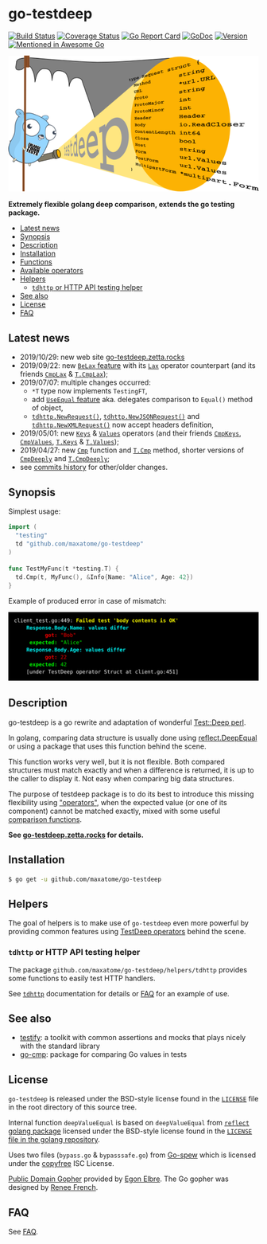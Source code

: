 go-testdeep
===========

[![Build Status](https://travis-ci.org/maxatome/go-testdeep.svg?branch=master)](https://travis-ci.org/maxatome/go-testdeep)
[![Coverage Status](https://coveralls.io/repos/github/maxatome/go-testdeep/badge.svg?branch=master)](https://coveralls.io/github/maxatome/go-testdeep?branch=master)
[![Go Report Card](https://goreportcard.com/badge/github.com/maxatome/go-testdeep)](https://goreportcard.com/report/github.com/maxatome/go-testdeep)
[![GoDoc](https://godoc.org/github.com/maxatome/go-testdeep?status.svg)](https://godoc.org/github.com/maxatome/go-testdeep)
[![Version](https://img.shields.io/github/tag/maxatome/go-testdeep.svg)](https://github.com/maxatome/go-testdeep/releases)
[![Mentioned in Awesome Go](https://awesome.re/mentioned-badge.svg)](https://github.com/avelino/awesome-go/#testing)

![testdeep](docs/image.png)

**Extremely flexible golang deep comparison, extends the go testing package.**

- [Latest news](#latest-news)
- [Synopsis](#synopsis)
- [Description](#description)
- [Installation](#installation)
- [Functions](https://go-testdeep.zetta.rocks/functions/)
- [Available operators](https://go-testdeep.zetta.rocks/operators/)
- [Helpers](#helpers)
  - [`tdhttp` or HTTP API testing helper](https://godoc.org/github.com/maxatome/go-testdeep/helpers/tdhttp)
- [See also](#see-also)
- [License](#license)
- [FAQ](https://go-testdeep.zetta.rocks/faq/)


## Latest news

- 2019/10/29: new web site
  [go-testdeep.zetta.rocks](https://go-testdeep.zetta.rocks/)
- 2019/09/22: new
  [`BeLax` feature](https://godoc.org/github.com/maxatome/go-testdeep#T.BeLax)
  with its
  [`Lax`](https://godoc.org/github.com/maxatome/go-testdeep#Lax)
  operator counterpart (and its friends
  [`CmpLax`](https://godoc.org/github.com/maxatome/go-testdeep#CmpLax)
  &
  [`T.CmpLax`](https://godoc.org/github.com/maxatome/go-testdeep#T.CmpLax));
- 2019/07/07: multiple changes occurred:
  - `*T` type now implements `TestingFT`,
  - add [`UseEqual` feature](https://godoc.org/github.com/maxatome/go-testdeep#T.UseEqual)
    aka. delegates comparison to `Equal()` method of object,
  - [`tdhttp.NewRequest()`](https://godoc.org/github.com/maxatome/go-testdeep/helpers/tdhttp#NewRequest),
    [`tdhttp.NewJSONRequest()`](https://godoc.org/github.com/maxatome/go-testdeep/helpers/tdhttp#NewJSONRequest)
    and
    [`tdhttp.NewXMLRequest()`](https://godoc.org/github.com/maxatome/go-testdeep/helpers/tdhttp#NewXMLRequest)
    now accept headers definition,
- 2019/05/01: new
  [`Keys`](https://godoc.org/github.com/maxatome/go-testdeep#Keys) &
  [`Values`](https://godoc.org/github.com/maxatome/go-testdeep#Values)
  operators (and their friends
  [`CmpKeys`](https://godoc.org/github.com/maxatome/go-testdeep#CmpKeys),
  [`CmpValues`](https://godoc.org/github.com/maxatome/go-testdeep#CmpValues),
  [`T.Keys`](https://godoc.org/github.com/maxatome/go-testdeep#T.Keys)
  &
  [`T.Values`](https://godoc.org/github.com/maxatome/go-testdeep#T.Values));
- 2019/04/27: new
  [`Cmp`](https://godoc.org/github.com/maxatome/go-testdeep#Cmp)
  function and
  [`T.Cmp`](https://godoc.org/github.com/maxatome/go-testdeep#T.Cmp)
  method, shorter versions of
  [`CmpDeeply`](https://godoc.org/github.com/maxatome/go-testdeep#CmpDeeply)
  and [`T.CmpDeeply`](https://godoc.org/github.com/maxatome/go-testdeep#T.CmpDeeply);
- see [commits history](https://github.com/maxatome/go-testdeep/commits/master)
  for other/older changes.


## Synopsis

Simplest usage:

```go
import (
  "testing"
  td "github.com/maxatome/go-testdeep"
)

func TestMyFunc(t *testing.T) {
  td.Cmp(t, MyFunc(), &Info{Name: "Alice", Age: 42})
}
```

Example of produced error in case of mismatch:

![error output](tools/docs_src/static/images/colored-output.svg)


## Description

go-testdeep is a go rewrite and adaptation of wonderful
[Test::Deep perl](https://metacpan.org/pod/Test::Deep).

In golang, comparing data structure is usually done using
[reflect.DeepEqual](https://golang.org/pkg/reflect/#DeepEqual) or
using a package that uses this function behind the scene.

This function works very well, but it is not flexible. Both compared
structures must match exactly and when a difference is returned, it is
up to the caller to display it. Not easy when comparing big data
structures.

The purpose of testdeep package is to do its best to introduce this
missing flexibility using
["operators"](https://go-testdeep.zetta.rocks/operators/), when the
expected value (or one of its component) cannot be matched exactly,
mixed with some useful
[comparison functions](https://go-testdeep.zetta.rocks/functions/).

**See [go-testdeep.zetta.rocks](https://go-testdeep.zetta.rocks/) for
details.**


## Installation

```sh
$ go get -u github.com/maxatome/go-testdeep
```


## Helpers

The goal of helpers is to make use of `go-testdeep` even more powerful
by providing common features using
[TestDeep operators](https://go-testdeep.zetta.rocks/operators/)
behind the scene.

### `tdhttp` or HTTP API testing helper

The package `github.com/maxatome/go-testdeep/helpers/tdhttp` provides
some functions to easily test HTTP handlers.

See [`tdhttp`] documentation for details or
[FAQ](https://go-testdeep.zetta.rocks/faq/#what-about-testing-the-response-using-my-api) for an
example of use.


## See also

- [testify](https://github.com/stretchr/testify): a toolkit with common assertions and mocks that plays nicely with the standard library
- [go-cmp](https://github.com/google/go-cmp): package for comparing Go values in tests


## License

`go-testdeep` is released under the BSD-style license found in the
[`LICENSE`](LICENSE) file in the root directory of this source tree.

Internal function `deepValueEqual` is based on `deepValueEqual` from
[`reflect` golang package](https://golang.org/pkg/reflect/) licensed
under the BSD-style license found in the [`LICENSE` file in the golang
repository](https://github.com/golang/go/blob/master/LICENSE).

Uses two files (`bypass.go` & `bypasssafe.go`) from
[Go-spew](https://github.com/davecgh/go-spew) which is licensed under
the [copyfree](http://copyfree.org) ISC License.

[Public Domain Gopher](https://github.com/egonelbre/gophers) provided
by [Egon Elbre](http://egonelbre.com/). The Go gopher was designed by
[Renee French](https://reneefrench.blogspot.com/).


## FAQ

See [FAQ](https://go-testdeep.zetta.rocks/faq/).


<!-- links:begin -->
[`T`]: https://godoc.org/github.com/maxatome/go-testdeep#T
[`TestDeep`]: https://godoc.org/github.com/maxatome/go-testdeep#TestDeep
[`Cmp`]: https://godoc.org/github.com/maxatome/go-testdeep#Cmp

[`tdhttp`]: https://godoc.org/github.com/maxatome/go-testdeep/helpers/tdhttp

[`BeLax` config flag]: https://godoc.org/github.com/maxatome/go-testdeep#ContextConfig
[`error`]: https://golang.org/pkg/builtin/#error


[`fmt.Stringer`]: https://godoc.org/pkg/fmt/#Stringer
[`time.Time`]: https://godoc.org/pkg/time/#Time
[`math.NaN`]: https://godoc.org/pkg/math/#NaN
[`All`]: https://godoc.org/github.com/maxatome/go-testdeep#All
[`Any`]: https://godoc.org/github.com/maxatome/go-testdeep#Any
[`Array`]: https://godoc.org/github.com/maxatome/go-testdeep#Array
[`ArrayEach`]: https://godoc.org/github.com/maxatome/go-testdeep#ArrayEach
[`Bag`]: https://godoc.org/github.com/maxatome/go-testdeep#Bag
[`Between`]: https://godoc.org/github.com/maxatome/go-testdeep#Between
[`Cap`]: https://godoc.org/github.com/maxatome/go-testdeep#Cap
[`Code`]: https://godoc.org/github.com/maxatome/go-testdeep#Code
[`Contains`]: https://godoc.org/github.com/maxatome/go-testdeep#Contains
[`ContainsKey`]: https://godoc.org/github.com/maxatome/go-testdeep#ContainsKey
[`Empty`]: https://godoc.org/github.com/maxatome/go-testdeep#Empty
[`Gt`]: https://godoc.org/github.com/maxatome/go-testdeep#Gt
[`Gte`]: https://godoc.org/github.com/maxatome/go-testdeep#Gte
[`HasPrefix`]: https://godoc.org/github.com/maxatome/go-testdeep#HasPrefix
[`HasSuffix`]: https://godoc.org/github.com/maxatome/go-testdeep#HasSuffix
[`Ignore`]: https://godoc.org/github.com/maxatome/go-testdeep#Ignore
[`Isa`]: https://godoc.org/github.com/maxatome/go-testdeep#Isa
[`Keys`]: https://godoc.org/github.com/maxatome/go-testdeep#Keys
[`Lax`]: https://godoc.org/github.com/maxatome/go-testdeep#Lax
[`Len`]: https://godoc.org/github.com/maxatome/go-testdeep#Len
[`Lt`]: https://godoc.org/github.com/maxatome/go-testdeep#Lt
[`Lte`]: https://godoc.org/github.com/maxatome/go-testdeep#Lte
[`Map`]: https://godoc.org/github.com/maxatome/go-testdeep#Map
[`MapEach`]: https://godoc.org/github.com/maxatome/go-testdeep#MapEach
[`N`]: https://godoc.org/github.com/maxatome/go-testdeep#N
[`NaN`]: https://godoc.org/github.com/maxatome/go-testdeep#NaN
[`Nil`]: https://godoc.org/github.com/maxatome/go-testdeep#Nil
[`None`]: https://godoc.org/github.com/maxatome/go-testdeep#None
[`Not`]: https://godoc.org/github.com/maxatome/go-testdeep#Not
[`NotAny`]: https://godoc.org/github.com/maxatome/go-testdeep#NotAny
[`NotEmpty`]: https://godoc.org/github.com/maxatome/go-testdeep#NotEmpty
[`NotNaN`]: https://godoc.org/github.com/maxatome/go-testdeep#NotNaN
[`NotNil`]: https://godoc.org/github.com/maxatome/go-testdeep#NotNil
[`NotZero`]: https://godoc.org/github.com/maxatome/go-testdeep#NotZero
[`PPtr`]: https://godoc.org/github.com/maxatome/go-testdeep#PPtr
[`Ptr`]: https://godoc.org/github.com/maxatome/go-testdeep#Ptr
[`Re`]: https://godoc.org/github.com/maxatome/go-testdeep#Re
[`ReAll`]: https://godoc.org/github.com/maxatome/go-testdeep#ReAll
[`Set`]: https://godoc.org/github.com/maxatome/go-testdeep#Set
[`Shallow`]: https://godoc.org/github.com/maxatome/go-testdeep#Shallow
[`Slice`]: https://godoc.org/github.com/maxatome/go-testdeep#Slice
[`Smuggle`]: https://godoc.org/github.com/maxatome/go-testdeep#Smuggle
[`String`]: https://godoc.org/github.com/maxatome/go-testdeep#String
[`Struct`]: https://godoc.org/github.com/maxatome/go-testdeep#Struct
[`SubBagOf`]: https://godoc.org/github.com/maxatome/go-testdeep#SubBagOf
[`SubMapOf`]: https://godoc.org/github.com/maxatome/go-testdeep#SubMapOf
[`SubSetOf`]: https://godoc.org/github.com/maxatome/go-testdeep#SubSetOf
[`SuperBagOf`]: https://godoc.org/github.com/maxatome/go-testdeep#SuperBagOf
[`SuperMapOf`]: https://godoc.org/github.com/maxatome/go-testdeep#SuperMapOf
[`SuperSetOf`]: https://godoc.org/github.com/maxatome/go-testdeep#SuperSetOf
[`TruncTime`]: https://godoc.org/github.com/maxatome/go-testdeep#TruncTime
[`Values`]: https://godoc.org/github.com/maxatome/go-testdeep#Values
[`Zero`]: https://godoc.org/github.com/maxatome/go-testdeep#Zero

[`CmpAll`]:https://godoc.org/github.com/maxatome/go-testdeep#CmpAll
[`CmpAny`]:https://godoc.org/github.com/maxatome/go-testdeep#CmpAny
[`CmpArray`]:https://godoc.org/github.com/maxatome/go-testdeep#CmpArray
[`CmpArrayEach`]:https://godoc.org/github.com/maxatome/go-testdeep#CmpArrayEach
[`CmpBag`]:https://godoc.org/github.com/maxatome/go-testdeep#CmpBag
[`CmpBetween`]:https://godoc.org/github.com/maxatome/go-testdeep#CmpBetween
[`CmpCap`]:https://godoc.org/github.com/maxatome/go-testdeep#CmpCap
[`CmpCode`]:https://godoc.org/github.com/maxatome/go-testdeep#CmpCode
[`CmpContains`]:https://godoc.org/github.com/maxatome/go-testdeep#CmpContains
[`CmpContainsKey`]:https://godoc.org/github.com/maxatome/go-testdeep#CmpContainsKey
[`CmpEmpty`]:https://godoc.org/github.com/maxatome/go-testdeep#CmpEmpty
[`CmpGt`]:https://godoc.org/github.com/maxatome/go-testdeep#CmpGt
[`CmpGte`]:https://godoc.org/github.com/maxatome/go-testdeep#CmpGte
[`CmpHasPrefix`]:https://godoc.org/github.com/maxatome/go-testdeep#CmpHasPrefix
[`CmpHasSuffix`]:https://godoc.org/github.com/maxatome/go-testdeep#CmpHasSuffix
[`CmpIsa`]:https://godoc.org/github.com/maxatome/go-testdeep#CmpIsa
[`CmpKeys`]:https://godoc.org/github.com/maxatome/go-testdeep#CmpKeys
[`CmpLax`]:https://godoc.org/github.com/maxatome/go-testdeep#CmpLax
[`CmpLen`]:https://godoc.org/github.com/maxatome/go-testdeep#CmpLen
[`CmpLt`]:https://godoc.org/github.com/maxatome/go-testdeep#CmpLt
[`CmpLte`]:https://godoc.org/github.com/maxatome/go-testdeep#CmpLte
[`CmpMap`]:https://godoc.org/github.com/maxatome/go-testdeep#CmpMap
[`CmpMapEach`]:https://godoc.org/github.com/maxatome/go-testdeep#CmpMapEach
[`CmpN`]:https://godoc.org/github.com/maxatome/go-testdeep#CmpN
[`CmpNaN`]:https://godoc.org/github.com/maxatome/go-testdeep#CmpNaN
[`CmpNil`]:https://godoc.org/github.com/maxatome/go-testdeep#CmpNil
[`CmpNone`]:https://godoc.org/github.com/maxatome/go-testdeep#CmpNone
[`CmpNot`]:https://godoc.org/github.com/maxatome/go-testdeep#CmpNot
[`CmpNotAny`]:https://godoc.org/github.com/maxatome/go-testdeep#CmpNotAny
[`CmpNotEmpty`]:https://godoc.org/github.com/maxatome/go-testdeep#CmpNotEmpty
[`CmpNotNaN`]:https://godoc.org/github.com/maxatome/go-testdeep#CmpNotNaN
[`CmpNotNil`]:https://godoc.org/github.com/maxatome/go-testdeep#CmpNotNil
[`CmpNotZero`]:https://godoc.org/github.com/maxatome/go-testdeep#CmpNotZero
[`CmpPPtr`]:https://godoc.org/github.com/maxatome/go-testdeep#CmpPPtr
[`CmpPtr`]:https://godoc.org/github.com/maxatome/go-testdeep#CmpPtr
[`CmpRe`]:https://godoc.org/github.com/maxatome/go-testdeep#CmpRe
[`CmpReAll`]:https://godoc.org/github.com/maxatome/go-testdeep#CmpReAll
[`CmpSet`]:https://godoc.org/github.com/maxatome/go-testdeep#CmpSet
[`CmpShallow`]:https://godoc.org/github.com/maxatome/go-testdeep#CmpShallow
[`CmpSlice`]:https://godoc.org/github.com/maxatome/go-testdeep#CmpSlice
[`CmpSmuggle`]:https://godoc.org/github.com/maxatome/go-testdeep#CmpSmuggle
[`CmpString`]:https://godoc.org/github.com/maxatome/go-testdeep#CmpString
[`CmpStruct`]:https://godoc.org/github.com/maxatome/go-testdeep#CmpStruct
[`CmpSubBagOf`]:https://godoc.org/github.com/maxatome/go-testdeep#CmpSubBagOf
[`CmpSubMapOf`]:https://godoc.org/github.com/maxatome/go-testdeep#CmpSubMapOf
[`CmpSubSetOf`]:https://godoc.org/github.com/maxatome/go-testdeep#CmpSubSetOf
[`CmpSuperBagOf`]:https://godoc.org/github.com/maxatome/go-testdeep#CmpSuperBagOf
[`CmpSuperMapOf`]:https://godoc.org/github.com/maxatome/go-testdeep#CmpSuperMapOf
[`CmpSuperSetOf`]:https://godoc.org/github.com/maxatome/go-testdeep#CmpSuperSetOf
[`CmpTruncTime`]:https://godoc.org/github.com/maxatome/go-testdeep#CmpTruncTime
[`CmpValues`]:https://godoc.org/github.com/maxatome/go-testdeep#CmpValues
[`CmpZero`]:https://godoc.org/github.com/maxatome/go-testdeep#CmpZero

[`T.All`]: https://godoc.org/github.com/maxatome/go-testdeep#T.All
[`T.Any`]: https://godoc.org/github.com/maxatome/go-testdeep#T.Any
[`T.Array`]: https://godoc.org/github.com/maxatome/go-testdeep#T.Array
[`T.ArrayEach`]: https://godoc.org/github.com/maxatome/go-testdeep#T.ArrayEach
[`T.Bag`]: https://godoc.org/github.com/maxatome/go-testdeep#T.Bag
[`T.Between`]: https://godoc.org/github.com/maxatome/go-testdeep#T.Between
[`T.Cap`]: https://godoc.org/github.com/maxatome/go-testdeep#T.Cap
[`T.Code`]: https://godoc.org/github.com/maxatome/go-testdeep#T.Code
[`T.Contains`]: https://godoc.org/github.com/maxatome/go-testdeep#T.Contains
[`T.ContainsKey`]: https://godoc.org/github.com/maxatome/go-testdeep#T.ContainsKey
[`T.Empty`]: https://godoc.org/github.com/maxatome/go-testdeep#T.Empty
[`T.Gt`]: https://godoc.org/github.com/maxatome/go-testdeep#T.Gt
[`T.Gte`]: https://godoc.org/github.com/maxatome/go-testdeep#T.Gte
[`T.HasPrefix`]: https://godoc.org/github.com/maxatome/go-testdeep#T.HasPrefix
[`T.HasSuffix`]: https://godoc.org/github.com/maxatome/go-testdeep#T.HasSuffix
[`T.Isa`]: https://godoc.org/github.com/maxatome/go-testdeep#T.Isa
[`T.Keys`]: https://godoc.org/github.com/maxatome/go-testdeep#T.Keys
[`T.CmpLax`]: https://godoc.org/github.com/maxatome/go-testdeep#T.CmpLax
[`T.Len`]: https://godoc.org/github.com/maxatome/go-testdeep#T.Len
[`T.Lt`]: https://godoc.org/github.com/maxatome/go-testdeep#T.Lt
[`T.Lte`]: https://godoc.org/github.com/maxatome/go-testdeep#T.Lte
[`T.Map`]: https://godoc.org/github.com/maxatome/go-testdeep#T.Map
[`T.MapEach`]: https://godoc.org/github.com/maxatome/go-testdeep#T.MapEach
[`T.N`]: https://godoc.org/github.com/maxatome/go-testdeep#T.N
[`T.NaN`]: https://godoc.org/github.com/maxatome/go-testdeep#T.NaN
[`T.Nil`]: https://godoc.org/github.com/maxatome/go-testdeep#T.Nil
[`T.None`]: https://godoc.org/github.com/maxatome/go-testdeep#T.None
[`T.Not`]: https://godoc.org/github.com/maxatome/go-testdeep#T.Not
[`T.NotAny`]: https://godoc.org/github.com/maxatome/go-testdeep#T.NotAny
[`T.NotEmpty`]: https://godoc.org/github.com/maxatome/go-testdeep#T.NotEmpty
[`T.NotNaN`]: https://godoc.org/github.com/maxatome/go-testdeep#T.NotNaN
[`T.NotNil`]: https://godoc.org/github.com/maxatome/go-testdeep#T.NotNil
[`T.NotZero`]: https://godoc.org/github.com/maxatome/go-testdeep#T.NotZero
[`T.PPtr`]: https://godoc.org/github.com/maxatome/go-testdeep#T.PPtr
[`T.Ptr`]: https://godoc.org/github.com/maxatome/go-testdeep#T.Ptr
[`T.Re`]: https://godoc.org/github.com/maxatome/go-testdeep#T.Re
[`T.ReAll`]: https://godoc.org/github.com/maxatome/go-testdeep#T.ReAll
[`T.Set`]: https://godoc.org/github.com/maxatome/go-testdeep#T.Set
[`T.Shallow`]: https://godoc.org/github.com/maxatome/go-testdeep#T.Shallow
[`T.Slice`]: https://godoc.org/github.com/maxatome/go-testdeep#T.Slice
[`T.Smuggle`]: https://godoc.org/github.com/maxatome/go-testdeep#T.Smuggle
[`T.String`]: https://godoc.org/github.com/maxatome/go-testdeep#T.String
[`T.Struct`]: https://godoc.org/github.com/maxatome/go-testdeep#T.Struct
[`T.SubBagOf`]: https://godoc.org/github.com/maxatome/go-testdeep#T.SubBagOf
[`T.SubMapOf`]: https://godoc.org/github.com/maxatome/go-testdeep#T.SubMapOf
[`T.SubSetOf`]: https://godoc.org/github.com/maxatome/go-testdeep#T.SubSetOf
[`T.SuperBagOf`]: https://godoc.org/github.com/maxatome/go-testdeep#T.SuperBagOf
[`T.SuperMapOf`]: https://godoc.org/github.com/maxatome/go-testdeep#T.SuperMapOf
[`T.SuperSetOf`]: https://godoc.org/github.com/maxatome/go-testdeep#T.SuperSetOf
[`T.TruncTime`]: https://godoc.org/github.com/maxatome/go-testdeep#T.TruncTime
[`T.Values`]: https://godoc.org/github.com/maxatome/go-testdeep#T.Values
[`T.Zero`]: https://godoc.org/github.com/maxatome/go-testdeep#T.Zero
<!-- links:end -->
